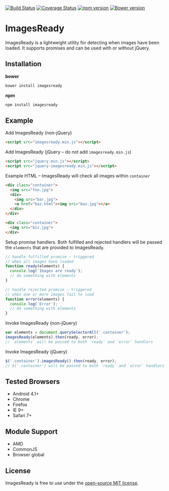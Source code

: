 [![Build Status](https://travis-ci.org/r-park/images-ready.svg?branch=master)](https://travis-ci.org/r-park/images-ready)
[![Coverage Status](https://coveralls.io/repos/r-park/images-ready/badge.svg?branch=master)](https://coveralls.io/r/r-park/images-ready?branch=master)
[![npm version](https://badge.fury.io/js/imagesready.svg)](http://badge.fury.io/js/imagesready)
[![Bower version](https://badge.fury.io/bo/imagesready.svg)](http://badge.fury.io/bo/imagesready)

# ImagesReady
ImagesReady is a lightweight utility for detecting when images have been loaded. It supports promises and can be used with or without jQuery.

## Installation
**bower**
```bash
bower install imagesready
```
**npm**
```bash
npm install imagesready
```

## Example
Add ImagesReady (non-jQuery)
```html
<script src="imagesready.min.js"></script>
```
Add ImagesReady (jQuery – do not add `imagesready.min.js`)
```html
<script src="jquery.min.js"></script>
<script src="jquery-imagesready.min.js"></script>
```
Example HTML – ImagesReady will check all images within `container`
```html
<div class="container">
  <img src="foo.jpg">
  <div>
    <img src="bar.jpg">
    <a href="baz.html"><img src="baz.jpg"></a>
  </div>
</div>

<div class="container">
  <img src="biz.jpg">
</div>
```
Setup promise handlers. Both fulfilled and rejected handlers will be passed the `elements` that are provided to ImagesReady.
```javascript
// handle fulfilled promise – triggered
// when all images have loaded
function ready(elements) {
  console.log('Images are ready');
  // do something with elements
}

// handle rejected promise – triggered
// when one or more images fail to load
function error(elements) {
  console.log('Error');
  // do something with elements
}
```
Invoke ImagesReady (non-jQuery)
```javascript
var elements = document.querySelectorAll('.container');
imagesReady(elements).then(ready, error);
// `elements` will be passed to both `ready` and `error` handlers
```
Invoke ImagesReady (jQuery)
```javascript
$('.container').imagesReady().then(ready, error);
// $('.container') will be passed to both `ready` and `error` handlers
```

## Tested Browsers
- Android 4.1+
- Chrome
- Firefox
- IE 9+
- Safari 7+

## Module Support
- AMD
- CommonJS
- Browser global

## License
ImagesReady is free to use under the [open-source MIT license](https://github.com/r-park/images-ready/blob/master/LICENSE).
